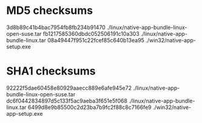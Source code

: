# MD5 checksums

3d8b89c41b4bac7954fb8fb234b91470  ./linux/native-app-bundle-linux-open-suse.tar
fb1217585360dbdc052506191c10a303  ./linux/native-app-bundle-linux.tar
08a49447f951c22fcef85c640b13ea95  ./win32/native-app-setup.exe

# SHA1 checksums

92222f5dae60458e80929aaecc889e6afe945e72  ./linux/native-app-bundle-linux-open-suse.tar
dc6f0442834897d5c133f5ac9aeba3f651e5f068  ./linux/native-app-bundle-linux.tar
6499d8e9b85500c2d23ba7b9fc2f88c8c7166fe9  ./win32/native-app-setup.exe
